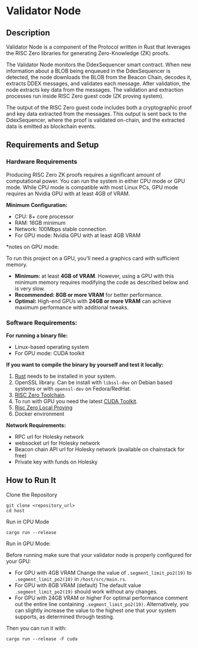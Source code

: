 # Validator Node

## Description

Validator Node is a component of the Protocol written in Rust that leverages the RISC Zero libraries for generating Zero-Knowledge (ZK) proofs.

The Validator Node monitors the DdexSequencer smart contract. When new information about a BLOB being enqueued in the DdexSequencer is detected, the node downloads the BLOB from the Beacon Chain, decodes it, extracts DDEX messages, and validates each message. After validation, the node extracts key data from the messages. The validation and extraction processes run inside RISC Zero guest code (ZK proving system).

The output of the RISC Zero guest code includes both a cryptographic proof and key data extracted from the messages. This output is sent back to the DdexSequencer, where the proof is validated on-chain, and the extracted data is emitted as blockchain events.

## Requirements and Setup

### Hardware Requirements

Producing RISC Zero ZK proofs requires a significant amount of computational power. You can run the system in either CPU mode or GPU mode. While CPU mode is compatible with most Linux PCs, GPU mode requires an Nvidia GPU with at least 4GB of VRAM.

**Minimum Configuration:**

- CPU: 8+ core processor
- RAM: 16GB minimum
- Network: 100Mbps stable connection
- For GPU mode: Nvidia GPU with at least 4GB VRAM

\*notes on GPU mode:

To run this project on a GPU, you'll need a graphics card with sufficient memory.

- **Minimum:** at least **4GB of VRAM**. However, using a GPU with this minimum memory requires modifying the code as described below and is very slow.
- **Recommended: 8GB or more VRAM** for better performance.
- **Optimal:** High-end GPUs with **24GB or more VRAM** can achieve maximum performance with additional tweaks.

### Software Requirements:

**For running a binary file:**

- Linux-based operating system
- For GPU mode: CUDA toolkit

**If you want to compile the binary by yourself and test it locally:**

1. [Rust](https://www.rust-lang.org/tools/install) needs to be installed in your system.
2. OpenSSL library. Can be install with `libssl-dev` on Debian based systems or with `openssl-dev` on Fedora/RedHat.
3. [RISC Zero Toolchain](https://dev.risczero.com/api/zkvm/quickstart).
4. To run with GPU you need the latest [CUDA Toolkit](https://developer.nvidia.com/cuda-downloads).
5. [Risc Zero Local Proving](https://dev.risczero.com/api/generating-proofs/local-proving)
6. Docker environment

**Network Requirements:**

- RPC url for Holesky network
- websocket url for Holesky network
- Beacon chain API url for Holesky network (available on chainstack for free)
- Private key with funds on Holesky

## How to Run It

Clone the Repository

```
git clone <repository_url>
cd host
```

Run in CPU Mode

```
cargo run --release
```

Run in GPU Mode:

Before running make sure that your validator node is properly configured for your GPU:

- For GPU with 4GB VRAM Change the value of `.segment_limit_po2(19)` to `.segment_limit_po2(18)` in `/host/src/main.rs`.
- For GPU with 8GB VRAM (default) The default value `.segment_limit_po2(19)` should work without any changes.
- For GPU with 24GB VRAM or higher For optimal performance comment out the entire line containing `.segment_limit_po2(19)`. Alternatively, you can slightly increase the value to the highest one that your system supports, as determined through testing.

Then you can run it with:

```
cargo run --release -F cuda
```
